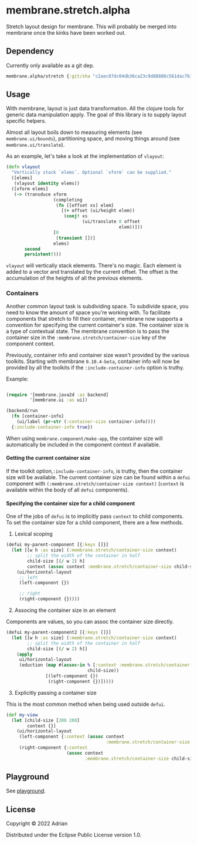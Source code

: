 # membrane.stretch.alpha

Stretch layout design for membrane. This will probably be merged into membrane once the kinks have been worked out.

## Dependency

Currently only available as a git dep.

```clojure
membrane.alpha/stretch {:git/sha "c2aec87dc04db36ca23c9d88888c561dac7b198a" :git/url "https://github.com/phronmophobic/membrane.alpha.stretch"}
```

## Usage

With membrane, layout is just data transformation. All the clojure tools for generic data manipulation apply. The goal of this library is to supply layout specific helpers.

Almost all layout boils down to measuring elements (see `membrane.ui/bounds`), partitioning space, and moving things around (see `membrane.ui/translate`).

As an example, let's take a look at the implementation of `vlayout`:

```clojure
(defn vlayout
  "Vertically stack `elems`. Optional `xform` can be supplied."
  ([elems]
   (vlayout identity elems))
  ([xform elems]
   (-> (transduce xform
                  (completing
                   (fn [[offset xs] elem]
                     [(+ offset (ui/height elem))
                      (conj! xs
                             (ui/translate 0 offset
                                           elem))]))
                  [0
                   (transient [])]
                  elems)
       second
       persistent!)))
```

`vlayout` will vertically stack elements. There's no magic. Each element is added to a vector and translated by the current offset. The offset is the accumulation of the heights of all the previous elements.


### Containers

Another common layout task is subdividing space. To subdivide space, you need to know the amount of space you're working with. To facilitate components that stretch to fill their container, membrane now supports a convention for specifying the current container's size. The container size is a type of contextual state. The membrane convention is to pass the container size in the `:membrane.stretch/container-size` key of the component context.

Previously, container info and container size wasn't provided by the various toolkits. Starting with membrane `0.10.4-beta`, container info will now be provided by all the toolkits if the `:include-container-info` option is truthy.

Example:

```clojure

(require '[membrane.java2d :as backend]
         '[membrane.ui :as ui])

(backend/run
  (fn [container-info]
    (ui/label (pr-str (:container-size container-info))))
  {:include-container-info true})
```

When using `membrane.component/make-app`, the container size will automatically be included in the component context if available.

#### Getting the current container size

If the toolkit option,`:include-container-info`, is truthy, then the container size will be available. The current container size can be found within a `defui` component with `(:membrane.stretch/container-size context)` (`context` is available within the body of all `defui` components).

#### Specifying the container size for a child component

One of the jobs of `defui` is to implicitly pass `context` to child components. To set the container size for a child component, there are a few methods.

1) Lexical scoping

```clojure
(defui my-parent-component [{:keys []}]
  (let [[w h :as size] (:membrane.stretch/container-size context)
        ;; split the width of the container in half
        child-size [(/ w 2) h]
        context (assoc context :membrane.stretch/container-size child-size)]
    (ui/horizontal-layout
     ;; left
     (left-component {})

     ;; right
     (right-component {}))))
```

2) Associng the container size in an element

Components are values, so you can assoc the container size directly.

```clojure
(defui my-parent-component2 [{:keys []}]
  (let [[w h :as size] (:membrane.stretch/container-size context)
        ;; split the width of the container in half
        child-size [(/ w 2) h]]
    (apply
     ui/horizontal-layout
     (eduction (map #(assoc-in % [:context :membrane.stretch/container-size]
                               child-size))
               [(left-component {})
                (right-component {})]))))
```

3) Explicitly passing a container size

This is the most common method when being used outside `defui`.
 
```clojure
(def my-view
  (let [child-size [200 200]
        context {}]
    (ui/horizontal-layout
     (left-component {:context (assoc context
                                      :membrane.stretch/container-size child-size)})
     (right-component {:context
                       (assoc context
                              :membrane.stretch/container-size child-size)}))))
```

## Playground

See [playground](/playground).

## License

Copyright © 2022 Adrian

Distributed under the Eclipse Public License version 1.0.
